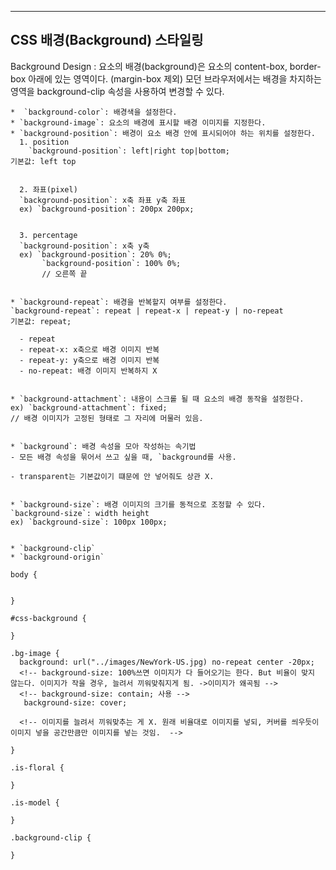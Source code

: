 
  ------------------------------------------------
  CSS 배경(Background) 스타일링
  ------------------------------------------------
  Background Design
  : 요소의 배경(background)은 요소의  content-box, border-box 아래에 있는 영역이다.
  (margin-box 제외)
  모던 브라우저에서는 배경을 차지하는 영역을 background-clip 속성을 사용하여 변경할 수 있다.

    *  `background-color`: 배경색을 설정한다.
    * `background-image`: 요소의 배경에 표시할 배경 이미지를 지정한다.
    * `background-position`: 배경이 요소 배경 안에 표시되어야 하는 위치를 설정한다.
      1. position
        `background-position`: left|right top|bottom;
    기본값: left top


      2. 좌표(pixel)
      `background-position`: x축 좌표 y축 좌표
      ex) `background-position`: 200px 200px;


      3. percentage 
      `background-position`: x축 y축
      ex) `background-position`: 20% 0%;
           `background-position`: 100% 0%;
           // 오른쪽 끝


    * `background-repeat`: 배경을 반복할지 여부를 설정한다.
    `background-repeat`: repeat | repeat-x | repeat-y | no-repeat
    기본값: repeat;

      - repeat
      - repeat-x: x축으로 배경 이미지 반복
      - repeat-y: y축으로 배경 이미지 반복
      - no-repeat: 배경 이미지 반복하지 X


    * `background-attachment`: 내용이 스크롤 될 때 요소의 배경 동작을 설정한다.
    ex) `background-attachment`: fixed;
    // 배경 이미지가 고정된 형태로 그 자리에 머물러 있음.


    * `background`: 배경 속성을 모아 작성하는 속기법
    - 모든 배경 속성을 묶어서 쓰고 싶을 때, `background를 사용.

    - transparent는 기본값이기 떄문에 안 넣어줘도 상관 X.


    * `background-size`: 배경 이미지의 크기를 동적으로 조정할 수 있다. 
    `background-size`: width height
    ex) `background-size`: 100px 100px;


    * `background-clip`
    * `background-origin`



```
body {
  

}

#css-background {

}

.bg-image {
  background: url("../images/NewYork-US.jpg) no-repeat center -20px;
  <!-- background-size: 100%쓰면 이미지가 다 들어오기는 한다. But 비율이 맞지 않는다. 이미지가 작을 경우, 늘려서 끼워맞춰지게 됨. ->이미지가 왜곡됨 -->
  <!-- background-size: contain; 사용 -->
   background-size: cover;
   
  <!-- 이미지를 늘려서 끼워맞추는 게 X. 원래 비율대로 이미지를 넣되, 커버를 씌우듯이 이미지 넣을 공간만큼만 이미지를 넣는 것임.  -->

}

.is-floral {

}

.is-model {

}

.background-clip {

}
```